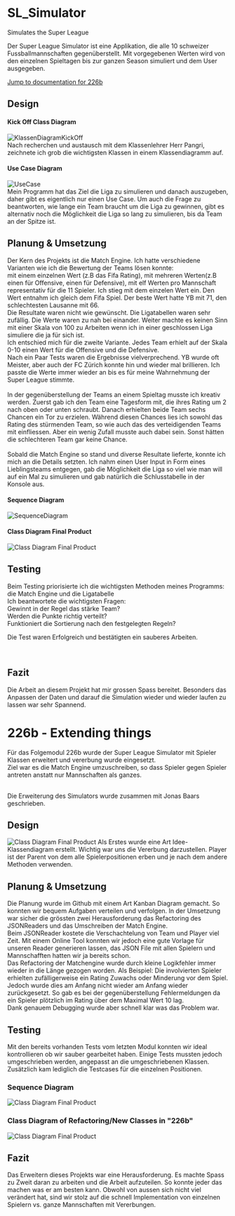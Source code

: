 # SL_Simulator
Simulates the Super League<br>

Der Super League Simulator ist eine Applikation, die alle 10 schweizer Fussballmannschaften
gegenüberstellt. Mit vorgegebenen Werten wird von den einzelnen Spieltagen bis zur ganzen Season simuliert und dem User ausgegeben.

[Jump to documentation for 226b](#226b---extending-things)

## Design
#### Kick Off Class Diagram
![KlassenDiagramKickOff](Diagrams/KickOffClassDiagram.png)
<br>Nach recherchen und austausch mit dem Klassenlehrer Herr Pangri, zeichnete ich grob die wichtigsten Klassen in einem Klassendiagramm auf.

#### Use Case Diagram
![UseCase](Diagrams/usecase.png)
<br>Mein Programm hat das Ziel die Liga zu simulieren und danach auszugeben, daher gibt es eigentlich nur einen Use Case.
Um auch die Frage zu beantworten, wie lange ein Team braucht um die Liga zu gewinnen, gibt es alternativ noch die Möglichkeit die Liga so lang zu simulieren, bis da Team an der Spitze ist.

## Planung & Umsetzung
Der Kern des Projekts ist die Match Engine. Ich hatte verschiedene Varianten wie ich die Bewertung der Teams lösen konnte: <br>
mit einem einzelnen Wert (z.B das Fifa Rating), mit mehreren Werten(z.B einen für Offensive, einen für Defensive), mit elf Werten pro Mannschaft representativ für die 11 Spieler.
Ich stieg mit dem einzelen Wert ein. Den Wert entnahm ich gleich dem Fifa Spiel. Der beste Wert hatte YB mit 71, den schlechtesten Lausanne mit 66. <br>
Die Resultate waren nicht wie gewünscht. Die Ligatabellen waren sehr zufällig. Die Werte waren zu nah bei einander. Weiter machte es keinen Sinn mit einer Skala von 100 
zu Arbeiten wenn ich in einer geschlossen Liga simuliere die ja für sich ist. <br>
Ich entschied mich für die zweite Variante. Jedes Team erhielt auf der Skala 0-10 einen Wert für die Offensive und die Defensive.<br>
Nach ein Paar Tests waren die Ergebnisse vielverprechend. YB wurde oft Meister, aber auch der FC Zürich konnte hin und wieder mal brillieren.
Ich passte die Werte immer wieder an bis es für meine Wahrnehmung der Super League stimmte.
<br><br>
In der gegenüberstellung der Teams an einem Spieltag musste ich kreativ werden.
Zuerst gab ich den Team eine Tagesform mit, die ihres Rating um 2 nach oben oder unten schraubt.
Danach erhielten beide Team sechs Chancen ein Tor zu erzielen. Während diesen Chances
lies ich sowohl das Rating des stürmenden Team, so wie auch das des verteidigenden Teams mit einfliessen. 
Aber ein wenig Zufall musste auch dabei sein. Sonst hätten die schlechteren Team gar keine Chance.
<br><br>
Sobald die Match Engine so stand und diverse Resultate lieferte, konnte ich mich an die Details setzten.
Ich nahm einen User Input in Form eines Lieblingsteams entgegen, gab die Möglichkeit die Liga so viel wie man will auf ein Mal zu simulieren und gab natürlich die Schlusstabelle in der Konsole aus.

#### Sequence Diagram
![SequenceDiagram](Diagrams/SequenceDiagram.png)

#### Class Diagram Final Product
![Class Diagram Final Product](Diagrams/ClassDiagramFinal.png)

## Testing
Beim Testing priorisierte ich die wichtigsten Methoden meines Programms: die Match Engine und die Ligatabelle<br>
Ich beantwortete die wichtigsten Fragen: <br>
Gewinnt in der Regel das stärke Team?<br>
Werden die Punkte richtig verteilt?<br>
Funktioniert die Sortierung nach den festgelegten Regeln?<br>

Die Test waren Erfolgreich und bestätigten ein sauberes Arbeiten.

<br>

## Fazit
Die Arbeit an diesem Projekt hat mir grossen Spass bereitet. Besonders das Anpassen der Daten und darauf die Simulation wieder und wieder laufen zu lassen war sehr Spannend.

# 226b - Extending things

Für das Folgemodul 226b wurde der Super League Simulator mit Spieler Klassen erweitert und vererbung wurde eingesetzt.<br>
Ziel war es die Match Engine umzuschreiben, so dass Spieler gegen Spieler antreten anstatt nur Mannschaften als ganzes.

<br>Die Erweiterung des Simulators wurde zusammen mit Jonas Baars geschrieben.

## Design
![Class Diagram Final Product](Diagrams/226b_KickOffClassDiagram.png)
Als Erstes wurde eine Art Idee-Klassendiagram erstellt. Wichtig war uns die Vererbung darzustellen. Player ist der Parent von dem alle
Spielerpositionen erben und je nach dem andere Methoden verwenden.

## Planung & Umsetzung
Die Planung wurde im Github mit einem Art Kanban Diagram gemacht. So konnten wir bequem Aufgaben verteilen und verfolgen.
In der Umsetzung war sicher die grössten zwei Herausforderung das Refactoring des JSONReaders und das Umschreiben der Match Engine.
<br>
Beim JSONReader kostete die Verschachtelung von Team und Player viel Zeit. Mit einem Online Tool konnten wir jedoch eine
gute Vorlage für unseren Reader generieren lassen, das JSON File mit allen Spielern und Mannschafften hatten wir ja bereits schon.
<br>
Das Refactoring der Matchengine wurde durch kleine Logikfehler immer wieder in die Länge gezogen worden. Als Beispiel: Die
involvierten Spieler erhielten zufälligerweise ein Rating Zuwachs oder Minderung vor dem Spiel. Jedoch wurde dies am Anfang nicht wieder am Anfang wieder zurückgesetzt.
So gab es bei der gegenüberstellung Fehlermeldungen da ein Spieler plötzlich im Rating über dem Maximal Wert 10 lag. <br>
Dank genauem Debugging wurde aber schnell klar was das Problem war.<br>

## Testing
Mit den bereits vorhanden Tests vom letzten Modul konnten wir ideal kontrollieren ob wir sauber gearbeitet haben.
Einige Tests mussten jedoch umgeschrieben werden, angepasst an die umgeschriebenen Klassen. <br>
Zusätzlich kam lediglich die Testcases für die einzelnen Positionen.

### Sequence Diagram
![Class Diagram Final Product](Diagrams/226b_SequenceDiagram.png)

### Class Diagram of Refactoring/New Classes in "226b"
![Class Diagram Final Product](Diagrams/226b_ClassDiagramAdded.png)

## Fazit
Das Erweitern dieses Projekts war eine Herausforderung. Es machte Spass zu Zweit daran zu arbeiten und die Arbeit aufzuteilen.
So konnte jeder das machen was er am besten kann. Obwohl von aussen sich nicht viel verändert hat, sind wir stolz auf die 
schnell Implementation von einzelnen Spielern vs. ganze Mannschaften mit Vererbungen.

